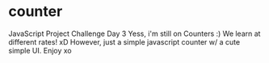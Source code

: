 # counter
JavaScript Project Challenge Day 3
Yess, i'm still on Counters :) We learn at different rates! xD However, just a simple javascript counter w/ a cute simple UI. Enjoy xo
